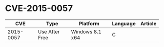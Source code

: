 # CVE-2015-0057

| CVE       | Type           | Platform        | Language | Article                                 |
| --------- | -------------- | --------------- | -------- | --------------------------------------- |
| 2015-0057 | Use After Free | Windows 8.1 x64 | C        | 
